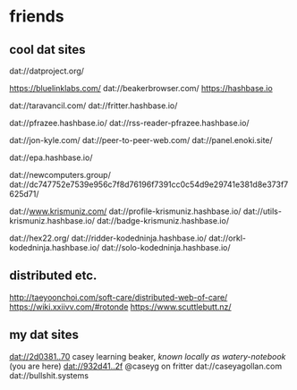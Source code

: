 # friends

## cool dat sites

dat://datproject.org/

https://bluelinklabs.com/
dat://beakerbrowser.com/
https://hashbase.io

dat://taravancil.com/
dat://fritter.hashbase.io/

dat://pfrazee.hashbase.io/
dat://rss-reader-pfrazee.hashbase.io/

dat://jon-kyle.com/
dat://peer-to-peer-web.com/
dat://panel.enoki.site/

dat://epa.hashbase.io/

dat://newcomputers.group/
dat://dc747752e7539e956c7f8d76196f7391cc0c54d9e29741e381d8e373f7625d71/

dat://www.krismuniz.com/
dat://profile-krismuniz.hashbase.io/
dat://utils-krismuniz.hashbase.io/
dat://badge-krismuniz.hashbase.io/

dat://hex22.org/
dat://ridder-kodedninja.hashbase.io/
dat://orkl-kodedninja.hashbase.io/
dat://solo-kodedninja.hashbase.io/

## distributed etc.

http://taeyoonchoi.com/soft-care/distributed-web-of-care/
https://wiki.xxiivv.com/#rotonde
https://www.scuttlebutt.nz/

## my dat sites

[dat://2d0381..70](dat://2d038175fbf152b4643739a36617c4ab4677630286da80988043f68b332a1970) casey learning beaker, _known locally as watery-notebook_  (you are here)
[dat://932d41..2f](dat://932d41ce3ec6b74e4ac0cc457fdf703ec132bf3821cc6546161050124944f62f) @caseyg on fritter
dat://caseyagollan.com
dat://bullshit.systems
